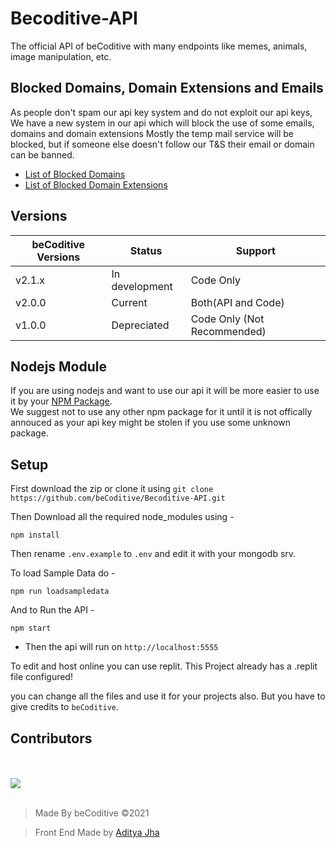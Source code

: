 # Becoditive-API
The official API of beCoditive with many endpoints like memes, animals, image manipulation, etc.

## Blocked Domains, Domain Extensions and Emails
As people don't spam our api key system and do not exploit our api keys,
We have a new system in our api which will block the use of some emails, domains and domain extensions
Mostly the temp mail service will be blocked, but if someone else doesn't follow our T&S their email or domain can be banned.

- [List of Blocked Domains](./blocked/blockeddomains.md) 
- [List of Blocked Domain Extensions](./blocked/blockedExtensions.md)

## Versions

| beCoditive Versions | Status           | Support                     |
|---------------------|------------------|-----------------------------|
| v2.1.x              | In development   |          Code Only          |
| v2.0.0              | Current          |     Both(API and Code)      |
| v1.0.0              | Depreciated      | Code Only (Not Recommended) |


## Nodejs Module
If you are using nodejs and want to use our api it will be more easier to use it by your [NPM Package](https://www.npmjs.com/package/becoditive).<br>
We suggest not to use any other npm package for it until it is not offically annouced as your api key might be stolen if you use some unknown package.

## Setup
First download the zip or clone it using ``git clone https://github.com/beCoditive/Becoditive-API.git``

Then Download all the required node_modules using -
```
npm install
```

Then rename `.env.example` to `.env` and edit it with your mongodb srv.

To load Sample Data do - 
```
npm run loadsampledata
```

And to Run the API -
```
npm start
```

- Then the api will run on `http://localhost:5555`

To edit and host online you can use replit. 
This Project already has a .replit file configured!

you can change all the files and use it for your projects also.
But you have to give credits to `beCoditive`.

## Contributors 
<br><br>
<a href="https://github.com/beCoditive/beCoditive-API/graphs/contributors">
  <img src="https://contrib.rocks/image?repo=beCoditive/beCoditive-API"/>
</a>
<br><br>


> Made By beCoditive ©2021

> Front End Made by [Aditya Jha](https://github.com/AdityaXJha)
